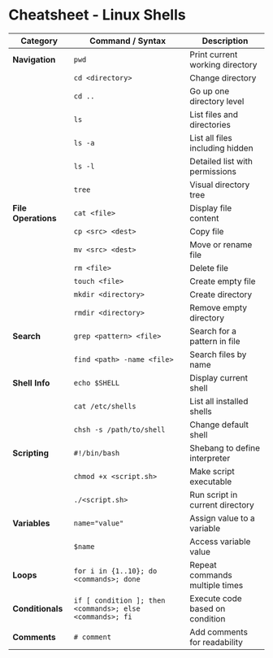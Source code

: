 # Cheatsheet - Linux Shells

| Category | Command / Syntax | Description |
|----------|----------------|-------------|
| **Navigation** | `pwd` | Print current working directory |
|  | `cd <directory>` | Change directory |
|  | `cd ..` | Go up one directory level |
|  | `ls` | List files and directories |
|  | `ls -a` | List all files including hidden |
|  | `ls -l` | Detailed list with permissions |
|  | `tree` | Visual directory tree |
| **File Operations** | `cat <file>` | Display file content |
|  | `cp <src> <dest>` | Copy file |
|  | `mv <src> <dest>` | Move or rename file |
|  | `rm <file>` | Delete file |
|  | `touch <file>` | Create empty file |
|  | `mkdir <directory>` | Create directory |
|  | `rmdir <directory>` | Remove empty directory |
| **Search** | `grep <pattern> <file>` | Search for a pattern in file |
|  | `find <path> -name <file>` | Search files by name |
| **Shell Info** | `echo $SHELL` | Display current shell |
|  | `cat /etc/shells` | List all installed shells |
|  | `chsh -s /path/to/shell` | Change default shell |
| **Scripting** | `#!/bin/bash` | Shebang to define interpreter |
|  | `chmod +x <script.sh>` | Make script executable |
|  | `./<script.sh>` | Run script in current directory |
| **Variables** | `name="value"` | Assign value to a variable |
|  | `$name` | Access variable value |
| **Loops** | `for i in {1..10}; do <commands>; done` | Repeat commands multiple times |
| **Conditionals** | `if [ condition ]; then <commands>; else <commands>; fi` | Execute code based on condition |
| **Comments** | `# comment` | Add comments for readability |

